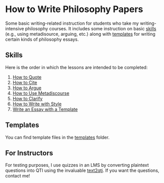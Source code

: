 # How to Write Philosophy Papers

Some basic writing-related instruction for students who take my writing-intensive philosophy courses. It includes some instruction on basic [skills](#skills) (e.g., using metadisource, arguing, etc.) along with [templates](#templates) for writing certain kinds of philosophy essays.

## Skills

Here is the order in which the lessons are intended to be completed:

1. [How to Quote](lessons\quoting.md)
1. [How to Cite](lessons\citing)
1. [How to Argue](lessons\argue)
1. [How to Use Metadiscourse](lessons\metadiscourse)
1. [How to Clarify](lessons\clarify)
1. [How to Write with Style](lessons\style)
1. [Write an Essay with a Template](lessons\templates)

## Templates

You can find template files in the [templates](https://github.com/davidagler/howtowritephilosophy/tree/main/templates) folder.


## For Instructors

For testing purposes, I use quizzes in an LMS by converting plaintext questions into QTI using the invaluable [text2qti](https://github.com/gpoore/text2qti). If you want the questions, contact me!

